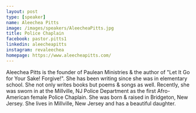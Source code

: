 ```yaml
---
layout: post
type: [speaker]
name: Aleechea Pitts
image: /images/speakers/AleecheaPitts.jpg
title: Police Chaplain
facebook: pastor.pitts1
linkedin: aleecheapitts
instagram: revaleechea
homepage: https://www.aleecheapitts.com/
---
```

Aleechea Pitts is the founder of Paulean Ministries & the author of "Let It Go for Your Sake! Forgive!". She has been writing since she was in elementary school. She not only writes books but poems & songs as well. Recently, she was sworn in at the Millville, NJ Police Department as the first Afro-American female Police Chaplain. She was born & raised in Bridgeton, New Jersey. She lives in Millville, New Jersey and has a beautiful daughter.